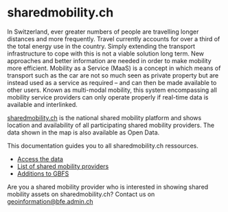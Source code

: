 # sharedmobility.ch
In Switzerland, ever greater numbers of people are travelling longer distances and more frequently. Travel currently accounts for over a third of the total energy use in the country. Simply extending the transport infrastructure to cope with this is not a viable solution long term. New approaches and better information are needed in order to make mobility more efficient. Mobility as a Service (MaaS) is a concept in which means of transport such as the car are not so much seen as private property but are instead used as a service as required – and can then be made available to other users. Known as multi-modal mobility, this system encompassing all mobility service providers can only operate properly if real-time data is available and interlinked. 

[sharedmobility.ch](https://sharedmobility.ch) is the national shared mobility platform and shows location and availability of all participating shared mobility providers. The data shown in the map is also available as Open Data.

This documentation guides you to all sharedmobility.ch ressources.
* [Access the data](https://github.com/SFOE/sharedmobility/blob/main/Access%20the%20data.md)
* [List of shared mobility providers](https://github.com/SFOE/sharedmobility/blob/main/List%20of%20shared%20mobility%20providers.md)
* [Additions to GBFS](https://github.com/SFOE/sharedmobility/blob/main/Additions%20to%20GBFS.md)

Are you a shared mobility provider who is interested in showing shared mobility assets on sharedmobility.ch? Contact us on geoinformation@bfe.admin.ch
